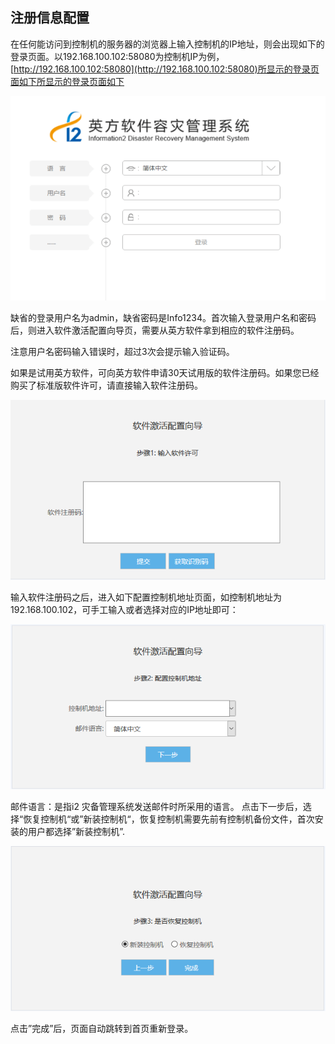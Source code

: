 ## 注册信息配置

在任何能访问到控制机的服务器的浏览器上输入控制机的IP地址，则会出现如下的登录页面。以192.168.100.102:58080为控制机IP为例，[http://192.168.100.102:58080](http://192.168.100.102:58080)所显示的登录页面如下所显示的登录页面如下

![](/assets/V6.115568.png)

缺省的登录用户名为admin，缺省密码是Info1234。首次输入登录用户名和密码后，则进入软件激活配置向导页，需要从英方软件拿到相应的软件注册码。

注意用户名密码输入错误时，超过3次会提示输入验证码。

如果是试用英方软件，可向英方软件申请30天试用版的软件注册码。如果您已经购买了标准版软件许可，请直接输入软件注册码。

![](/assets/V6.11804253.png)

输入软件注册码之后，进入如下配置控制机地址页面，如控制机地址为192.168.100.102，可手工输入或者选择对应的IP地址即可：

![](/assets/V6.11804254.png)

邮件语言：是指i2 灾备管理系统发送邮件时所采用的语言。
点击下一步后，选择“恢复控制机“或”新装控制机“，恢复控制机需要先前有控制机备份文件，首次安装的用户都选择”新装控制机”.

![](/assets/V6.11804255.png)

点击”完成”后，页面自动跳转到首页重新登录。 


